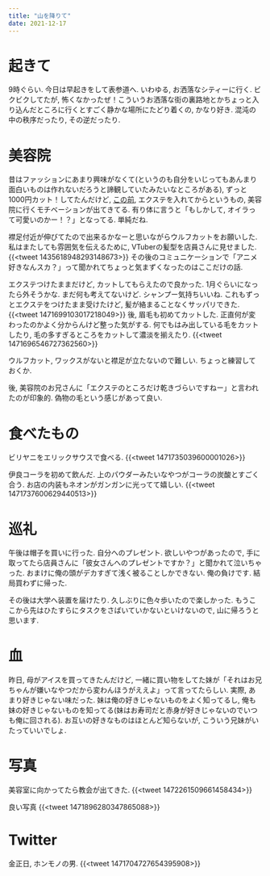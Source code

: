```yaml
---
title: "山を降りて"
date: 2021-12-17
---
```



# 起きて
9時ぐらい. 今日は早起きをして表参道へ. いわゆる, お洒落なシティーに行く. ビクビクしてたが, 怖くなかったぜ！こういうお洒落な街の裏路地とかちょっと入り込んだところに行くとすごく静かな場所にたどり着くの, かなり好き. 混沌の中の秩序だったり, その逆だったり.

# 美容院
昔はファッションにあまり興味がなくて(というのも自分をいじってもあんまり面白いものは作れないだろうと諦観していたみたいなところがある), ずっと1000円カット！してたんだけど, [この前](/posts/2021-11-05), エクステを入れてからというもの, 美容院に行くモチベーションが出てきてる. 有り体に言うと「もしかして, オイラって可愛いのかー！？」となってる. 単純だね.

襟足付近が伸びてたので出来るかなーと思いながらウルフカットをお願いした. 私はまたしても雰囲気を伝えるために, VTuberの髪型を店員さんに見せました.
{{<tweet 1435618948293148673>}}
その後のコミュニケーションで「アニメ好きなんスカ？」って聞かれてちょっと気まずくなったのはここだけの話.

エクステつけたままだけど, カットしてもらえたので良かった. 1月ぐらいになったら外そうかな. まだ何も考えてないけど.
シャンプー気持ちいいね. これもずっとエクステをつけたまま受けたけど, 髪が絡まることなくサッパリできた.
{{<tweet 1471699103017218049>}}
後, 眉毛も初めてカットした. 正直何が変わったのかよく分からんけど整った気がする. 何でもはみ出している毛をカットしたり, 毛の多すぎるところをカットして濃淡を揃えたり.
{{<tweet 1471696546727362560>}}

ウルフカット, ワックスがないと襟足が立たないので難しい. ちょっと練習しておくか.

後, 美容院のお兄さんに「エクステのところだけ乾きづらいですねー」と言われたのが印象的. 偽物の毛という感じがあって良い.
# 食べたもの
ビリヤニをエリックサウスで食べる.
{{<tweet 1471735039600001026>}}

伊良コーラを初めて飲んだ. 上のパウダーみたいなやつがコーラの炭酸とすごく合う. お店の内装もネオンがガンガンに光ってて嬉しい.
{{<tweet 1471737600629440513>}}

# 巡礼
午後は帽子を買いに行った. 自分へのプレゼント. 欲しいやつがあったので, 手に取ってたら店員さんに「彼女さんへのプレゼントですか？」と聞かれて泣いちゃった. おまけに俺の頭がデカすぎて浅く被ることしかできない. 俺の負けです. 結局買わずに帰った.

その後は大学へ装置を届けたり. 久しぶりに色々歩いたので楽しかった. もうここから先はひたすらにタスクをさばいていかないといけないので, 山に帰ろうと思います.

# 血
昨日, 母がアイスを買ってきたんだけど, 一緒に買い物をしてた妹が「それはお兄ちゃんが嫌いなやつだから変わんほうがええよ」って言ってたらしい. 実際, あまり好きじゃない味だった. 妹は俺の好きじゃないものをよく知ってるし, 俺も妹の好きじゃないものを知ってる(妹はお寿司だと赤身が好きじゃないのでいつも俺に回される). お互いの好きなものはほとんど知らないが, こういう兄妹がいたっていいでしょ.

# 写真
美容室に向かってたら教会が出てきた.
{{<tweet 1472261509661458434>}}

良い写真
{{<tweet 1471896280347865088>}}
# Twitter
金正日, ホンモノの男.
{{<tweet 1471704727654395908>}}